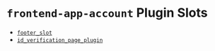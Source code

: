 # `frontend-app-account` Plugin Slots

* [`footer_slot`](./FooterSlot/)
* [`id_verification_page_plugin`](./IdVerificationPageSlot/)
